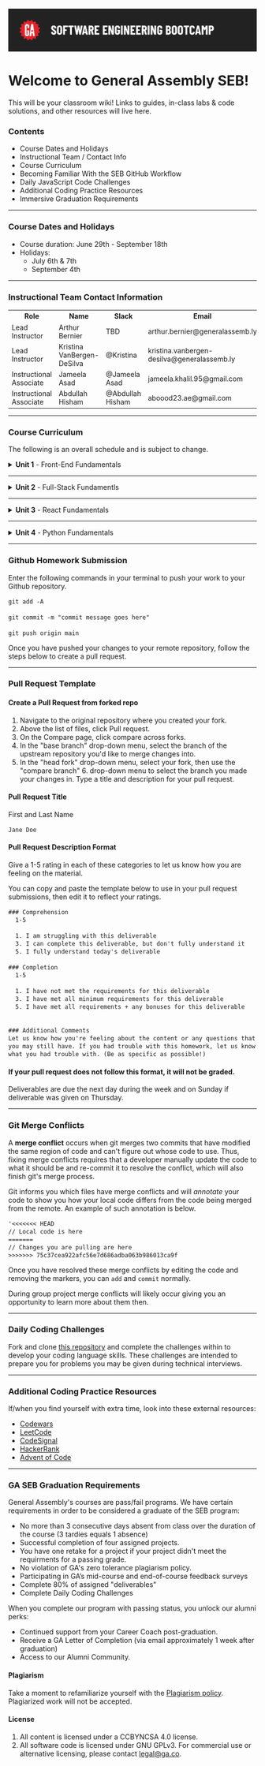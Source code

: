 ![General Assembly](./assets/hero.png)

# Welcome to General Assembly SEB!

This will be your classroom wiki! Links to guides, in-class labs & code solutions, and other resources will live here.

### Contents

- Course Dates and Holidays
- Instructional Team / Contact Info
- Course Curriculum
- Becoming Familiar With the SEB GitHub Workflow
- Daily JavaScript Code Challenges
- Additional Coding Practice Resources
- Immersive Graduation Requirements

***
### Course Dates and Holidays

- Course duration: June 29th - September 18th
- Holidays:
  - July 6th & 7th
  - September 4th

***
### Instructional Team Contact Information

<table>
  <tr>
    <th> Role </th><th> Name </th> <th>Slack </th> <th>Email </th>
  </tr>
  <tr>
    <td> Lead Instructor </td> <td> Arthur Bernier </td><td> TBD </td><td> arthur.bernier@generalassemb.ly </td>
  </tr>
  <tr>
    <td> Lead Instructor </td> <td> Kristina VanBergen-DeSilva </td><td> @Kristina </td><td> kristina.vanbergen-desilva@generalassemb.ly </td>
  </tr>
  <tr>
    <td> Instructional Associate </td> <td> Jameela Asad </td><td> @Jameela Asad </td><td> jameela.khalil.95@gmail.com </td>
  </tr>
  <tr>
    <td> Instructional Associate </td> <td> Abdullah Hisham </td><td> @Abdullah Hisham </td><td> aboood23.ae@gmail.com </td>
  </tr>
</table>

***
### Course Curriculum

The following is an overall schedule and is subject to change.

<details><summary><strong>Unit 1</strong> - Front-End Fundamentals </summary>
<br>
<p>Unit 1 will cover the fundamentals of web development, including Git and GitHub, the command line interface (CLI), HTML, CSS, JavaScript, and DOM events.</p>

<ul type="none">
  <li><details>
    <summary><strong>Week 1</strong></summary>
    <table>
        <thead>
            <tr>
            <th>Sunday</th>
            <th>Monday</th>
            <th>Tuesday</th>
            <th>Wednesday</th>
            <th>Thursday</th>
            <th>Level-Up</th>
            </tr>
        </thead>
        <tbody>
            <tr>
            <td><a href="https://github.com/SEB-9-BH/u1-installfest">Installfest</a></td>
            <td><a href="https://github.com/SEB-9-BH/u1-intro-to-html">Intro to HTML </a></td>
            <td><a href="https://github.com/SEB-9-BH/u1-intro-to-js-functions">Intro to JavaScript Functions </a></td>
            <td><a href="https://github.com/SEB-9-BH/u1-intro-to-js-arrays">Intro to JavaScript Arrays </a></td>
            <td><a href="https://github.com/SEB-9-BH/u1-intro-to-the-dom">Intro to the DOM</a></td>
            <td><a href="https://github.com/SEB-9-BH/u1-js-browser-game-tamagotchi-lab">JavaScript Browser Game - Tamagotchi Lab Solution</a></td>
            </tr>
            <tr>
            <td><a href="https://github.com/SEB-9-BH/u1-intro-to-cli">Intro to the CLI</a></td>
            <td><a href="https://github.com/SEB-9-BH/u1-intro-to-css">Intro to CSS </a></td>
            <td><a href="https://github.com/SEB-9-BH/u1-intro-to-js-functions-lab">Intro to JavaScript Functions Lab </a></td>
            <td><a href="https://github.com/SEB-9-BH/u1-intro-to-js-arrays-lab">Intro to JavaScript Arrays Lab </a></td>
            <td><a href="https://github.com/SEB-9-BH/u1-dom-events">DOM Events</a></td>
            <td></td>
            </tr>
            <tr>
            <td><a href="https://github.com/SEB-9-BH/u1-intro-to-cli-lab">Intro to the CLI Lab</a></td>
            <td><a href="https://github.com/SEB-9-BH/u1-intro-to-js">Intro to JavaScript </a></td>
            <td><a href="https://github.com/SEB-9-BH/u1-js-scope">JavaScript Scope </a></td>
            <td><a href="https://github.com/SEB-9-BH/u1-intro-to-js-objects">Intro to JavaScript Objects </a></td>
            <td><a href="https://github.com/SEB-9-BH/u1-dom-events-lab">DOM Events Lab</a></td>
            <td></td>
            </tr>
            <tr>
            <td><a href="https://github.com/SEB-9-BH/u1-intro-to-git-and-github">Intro to Git and GitHub</a></td>
            <td><a href="https://github.com/SEB-9-BH/u1-js-control-flow">Javascript Control Flow </a></td>
            <td><a href="https://github.com/SEB-9-BH/u1-mdn">MDN</a></td>
            <td><a href="https://github.com/SEB-9-BH/u1-intro-to-js-objects-lab">Intro to JavaScript Objects Lab </a></td>
            <td><a href="https://github.com/SEB-9-BH/u1-js-browser-game-rock-paper-scissors">JavaScript Browser Game - Rock, Paper, Scissors</a></td>
            <td></td>
            </tr>
            <tr>
            <td></td>
            <td></td>
            <td></td>
            <td></a></td>
            <td><a href="https://github.com/SEB-9-BH/u1-js-browser-game-tic-tac-toe-lab">JavaScript Browser Game - Tic-Tac-Toe Lab</a></td>
            <td></td>
            </tr>
        </tbody>
        </table>
  </details></li>

  ___
  <li><details>
    <summary><strong>Week 2</strong></summary>
      <table>
        <thead>
            <tr>
            <th>Sunday</th>
            <th>Monday</th>
            <th>Tuesday</th>
            <th>Wednesday</th>
            <th>Thursday</th>
            <th>Level-Up</th>
            </tr>
        </thead>
        <tbody>
            <tr>
            <td><strong>HOLIDAY</strong></td>
            <td><strong>HOLIDAY</strong></td>
            <td><a href="https://github.com/SEB-9-BH/u1-intermediate-css">Intermediate CSS </a></td>
            <td><a href="https://github.com/SEB-9-BH/u1-js-array-iteratator-methods">Javascript Array Iterator Methods </a></td>
            <td><a href="https://github.com/SEB-9-BH/u1-project-requirements">Unit 1 Project - Browser-Based Game</a></td>
            <td><a href="https://github.com/SEB-9-BH/u1-playing-audio-in-the-browser">Playing Audio in the Browser Lesson + Starter Code </a></td>
            </tr>
            <tr>
            <td></td>
            <td></td>
            <td><a href="https://github.com/SEB-9-BH/u1-flexbox">Flexbox</a></td>
            <td><a href="https://github.com/SEB-9-BH/u1-js-array-iteratator-methods-lab">Javascript Array Iterator Methods Lab </a></td>
            <td><strong>Outcomes</strong></td>
            <td><a href="https://github.com/SEB-9-BH/card-game-starter-lesson">Card Game Lesson + Starter Code</a></td>
            </tr>
            <tr>
            <td></td>
            <td></td>
            <td><a href="https://github.com/SEB-9-BH/u1-flexbox-lab">Flexbox Lab </a></td>
            <td><a href="https://github.com/SEB-9-BH/u1-intro-to-markdown-lab">Intro to Markdown Lab </a></td>
            <td></td>
            <td><a href="https://github.com/SEB-9-BH/u1-css-grid">CSS Grid </a></td>
            </tr>
            <tr>
            <td></td>
            <td></td>
            <td><a href="https://github.com/SEB-9-BH/u1-responsive-design">Responsive Design </a></td>
            <td><a href="https://github.com/SEB-9-BH/intro-to-ai-coding-tools/">Leveraging Generative AI Tools for Software Engineers - Pt. 1</a></td>          
            <td></td>
            <td><a href="https://github.com/SEB-9-BH/u1-intro-to-js-classes">Intro to JavaScript Classes </a></td>
            </tr>
            <tr>
            <td></td>
            <td></td>
            <td><a href="https://github.com/SEB-9-BH/u1-intro-to-accessibility">Intro to Accessibility </a></td>
            <td><a href="https://github.com/SEB-9-BH/u1-project-planning-deliverables">Unit 1 Project - Project Planning Deliverables</a></td>
            <td></td>
            <td><a href="https://github.com/SEB-9-BH/u1-js-built-in-objects-and-classes">JavaScript's Built-in Objects and Classes </a></td>
            </tr>
            <tr>
            <td></td>
            <td></td>
            <td></td>
            <td></td>
            <td></td>
            <td>Leveraging Generative AI Tools for Software Engineers - Pt. 2<a href=""></a></td> 
            </tr>
        </tbody>
      </table>

  </details></li>

  ___
  <li><details><summary><strong>Week 3</strong></summary>
    Unit 1 Project
  </details></li>
</details>

___
<details><summary><strong>Unit 2</strong> - Full-Stack Fundamentls </summary>
<br>
<p>Unit 2 will introduce backend development using Express and Node, covering RESTful routing, MongoDB, full CRUD operations, data relationships, ERDs, and user authentication.</p>
<ul type="none">

  <li><details><summary><strong>Week 4</strong></summary>
    TBD
  </details></li>

  ___
  <li><details><summary><strong>Week 5</strong></summary>
    TBD
  </details></li>

  ___
  <li><details><summary><strong>Week 6</strong></summary>
    Unit 2 Project
  </details></li>

</details>


___
<details><summary><strong>Unit 3</strong> - React Fundamentals </summary>
<br>
<p>Unit 3 will focus on frontend development with React, exploring components, state management, forms, hooks, client-side routing, building APIs, and user authentication.</p>

<ul type="none">

  <li><details><summary><strong>Week 7</strong></summary>
    TBD
  </details></li>

  ___
  <li><details><summary><strong>Week 8</strong></summary>
    TBD
  </details></li>

  ___
  <li><details><summary><strong>Week 9</strong></summary>
    Unit 3 Project
  </details></li>

</details>

___
<details><summary><strong>Unit 4</strong> -  Python Fundamentals </summary>
<br>
<p>Unit 4 will dive into Python-based web development, including PostgreSQL, Django, and Flask, while reinforcing user authentication and key computer science fundamentals.</p>

<ul type="none">

  <li><details><summary><strong>Week 10</strong></summary>
    TBD
  </details></li>

  ___
  <li><details><summary><strong>Week 11</strong></summary>
    TBD
  </details></li>

  ___
  <li><details><summary><strong>Week 12</strong></summary>
    Unit 4 Project
  </details></li>

</details>

***
### Github Homework Submission

Enter the following commands in your terminal to push your work to your Github repository.

```
git add -A

git commit -m "commit message goes here"

git push origin main
```

Once you have pushed your changes to your remote repository, follow the steps below to create a pull request.

***
### Pull Request Template

#### Create a Pull Request from forked repo

1. Navigate to the original repository where you created your fork.
2. Above the list of files, click Pull request.
3. On the Compare page, click compare across forks.
4. In the "base branch" drop-down menu, select the branch of the upstream repository you'd like to merge changes into.
5. In the "head fork" drop-down menu, select your fork, then use the "compare branch" 6. drop-down menu to select the branch you made your changes in.
Type a title and description for your pull request.

#### Pull Request Title
First and Last Name
```
Jane Doe
```

#### Pull Request Description Format
Give a 1-5 rating in each of these categories to let us know how you are feeling on the material.

You can copy and paste the template below to use in your pull request submissions, then edit it to reflect your ratings.
```
### Comprehension
  1-5

  1. I am struggling with this deliverable
  3. I can complete this deliverable, but don't fully understand it
  5. I fully understand today's deliverable

### Completion
  1-5

  1. I have not met the requirements for this deliverable
  3. I have met all minimum requirements for this deliverable
  5. I have met all requirements + any bonuses for this deliverable


### Additional Comments
Let us know how you're feeling about the content or any questions that you may still have. If you had trouble with this homework, let us know what you had trouble with. (Be as specific as possible!)
```

#### If your pull request does not follow this format, it will not be graded.
Deliverables are due the next day during the week and on Sunday if deliverable was given on Thursday.

***
### Git Merge Conflicts

A **merge conflict** occurs when git merges two commits that have modified the same region of code and can't figure out whose code to use. Thus, fixing merge conflicts requires that a developer manually update the code to what it should be and re-commit it to resolve the conflict, which will also finish git's merge process.

Git informs you which files have merge conflicts and will _annotate_ your code to show you how your local code differs from the code being merged from the remote. An example of such annotation is below.

```
'<<<<<<< HEAD
// Local code is here
=======
// Changes you are pulling are here
>>>>>>> 75c37cea922afc56e7d686adba063b986013ca9f
```

Once you have resolved these merge conflicts by editing the code and removing the markers, you can `add` and `commit` normally.

During group project merge conflicts will likely occur giving you an opportunity to learn more about them then.

***
### Daily Coding Challenges
Fork and clone [this repository](https://github.com/SEB-9-BH/daily-coding-challenges) and complete the challenges within to develop your coding language skills. These challenges are intended to prepare you for problems you may be given during technical interviews.

***
### Additional Coding Practice Resources

If/when you find yourself with extra time, look into these external resources:

- [Codewars](https://www.codewars.com/)
- [LeetCode](https://www.leetcode.com/)
- [CodeSignal](https://codesignal.com/)
- [HackerRank](https://www.hackerrank.com/)
- [Advent of Code](https://adventofcode.com/)

***
### GA SEB Graduation Requirements

General Assembly's courses are pass/fail programs. We have certain requirements in order to be considered a graduate of the SEB program:

- No more than 3 consecutive days absent from class over the duration of the course (3 tardies equals 1 absence)
- Successful completion of four assigned projects.
- You have one retake for a project if your project didn't meet the requirments for a passing grade.
- No violation of GA's zero tolerance plagiarism policy.
- Participating in GA’s mid-course and end-of-course feedback surveys
- Complete 80% of assigned "deliverables"
- Complete Daily Coding Challenges

When you complete our program with passing status, you unlock our alumni perks:

- Continued support from your Career Coach post-graduation.
- Receive a GA Letter of Completion (via email approximately 1 week after graduation)
- Access to our Alumni Community.

#### Plagiarism

Take a moment to refamiliarize yourself with the
[Plagiarism policy](./plagiarism.md).
Plagiarized work will not be accepted.


#### License

1.  All content is licensed under a CC­BY­NC­SA 4.0 license.
2.  All software code is licensed under GNU GPLv3. For commercial use or alternative licensing, please contact legal@ga.co.
